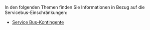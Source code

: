 In den folgenden Themen finden Sie Informationen in Bezug auf die Servicebus-Einschränkungen:

 - [Service Bus-Kontingente][servicebusquotas]

[servicebusquotas]: http://msdn.microsoft.com/library/azure/ee732538.aspx

<!---HONumber=58-->